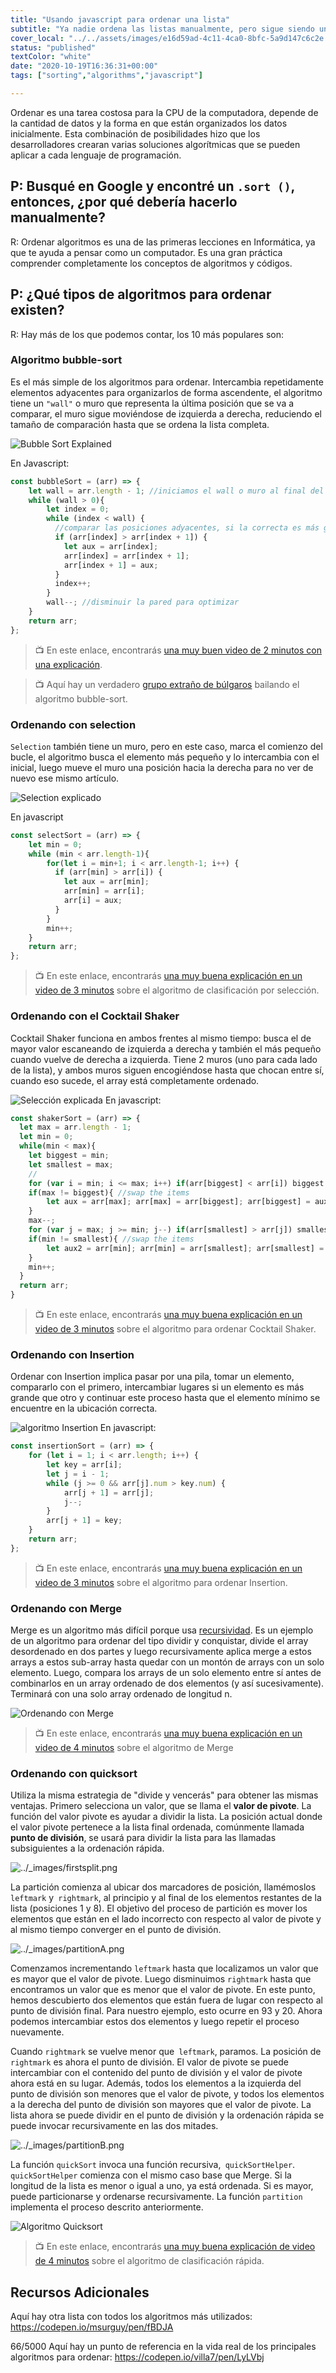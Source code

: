 ```yaml
---
title: "Usando javascript para ordenar una lista"
subtitle: "Ya nadie ordena las listas manualmente, pero sigue siendo una manera fantástica de dominar tus habilidades algorítmicas"
cover_local: "../../assets/images/e16d59ad-4c11-4ca0-8bfc-5a9d147c6c2e.jpeg"
status: "published"
textColor: "white"
date: "2020-10-19T16:36:31+00:00"
tags: ["sorting","algorithms","javascript"]

---
```


Ordenar es una tarea costosa para la CPU de la computadora, depende de la cantidad de datos y la forma en que están organizados los datos inicialmente. Esta combinación de posibilidades hizo que los desarrolladores crearan varias soluciones algorítmicas que se pueden aplicar a cada lenguaje de programación.

## P: Busqué en Google y encontré un `.sort ()`, entonces, ¿por qué debería hacerlo manualmente?
R: Ordenar algoritmos es una de las primeras lecciones en Informática, ya que te ayuda a pensar como un computador. Es una gran práctica comprender completamente los conceptos de algoritmos y códigos.

## P: ¿Qué tipos de algoritmos para ordenar existen?
R: Hay más de los que podemos contar, los 10 más populares son:

### Algoritmo bubble-sort

Es el más simple de los algoritmos para ordenar. Intercambia repetidamente elementos adyacentes para organizarlos de forma ascendente, el algoritmo tiene un `"wall"` o muro que representa la última posición que se va a comparar, el muro sigue moviéndose de izquierda a derecha, reduciendo el tamaño de comparación hasta que se ordena la lista completa.

![Bubble Sort Explained](https://github.com/breatheco-de/content/blob/master/src/assets/images/2fef4d85-686b-4bf0-a505-45d3de178fd5.gif?raw=true)

En Javascript:
```js
const bubbleSort = (arr) => {
    let wall = arr.length - 1; //iniciamos el wall o muro al final del array
    while (wall > 0){
        let index = 0;
        while (index < wall) {
          //comparar las posiciones adyacentes, si la correcta es más grande, tenemos que intercambiar
          if (arr[index] > arr[index + 1]) { 
            let aux = arr[index]; 
            arr[index] = arr[index + 1];
            arr[index + 1] = aux;
          }
          index++;
        }
        wall--; //disminuir la pared para optimizar
    }
	return arr;
};
```

> :tv: En este enlace, encontrarás [una muy buen video de 2 minutos con una explicación](https://www.youtube.com/watch?v=xli_FI7CuzA).

> :tv: Aquí hay un verdadero [grupo extraño de búlgaros](https://www.youtube.com/watch?v=lyZQPjUT5B4&t=1s) bailando el algoritmo bubble-sort.

### Ordenando con selection

`Selection` también tiene un muro, pero en este caso, marca el comienzo del bucle, el algoritmo busca el elemento más pequeño y lo intercambia con el inicial, luego mueve el muro una posición hacia la derecha para no ver de nuevo ese mismo artículo.

![Selection explicado](https://github.com/breatheco-de/content/blob/master/src/assets/images/ddb1ff5a-621c-4945-9164-20c1a7f5d388.gif?raw=true)

En javascript
```js
const selectSort = (arr) => {
    let min = 0;
    while (min < arr.length-1){
        for(let i = min+1; i < arr.length-1; i++) {
          if (arr[min] > arr[i]) {
            let aux = arr[min];
            arr[min] = arr[i];
            arr[i] = aux;
          }
        }
        min++;
    }
	return arr;
};
```
> :tv: En este enlace, encontrarás [una muy buena explicación en un video de 3 minutos](https://www.youtube.com/watch?v=g-PGLbMth_g) sobre el algoritmo de clasificación por selección.

### Ordenando con el  Cocktail Shaker

Cocktail Shaker funciona en ambos frentes al mismo tiempo: busca el de mayor valor escaneando de izquierda a derecha y también el más pequeño cuando vuelve de derecha a izquierda. Tiene 2 muros (uno para cada lado de la lista), y ambos muros siguen encogiéndose hasta que chocan entre sí, cuando eso sucede, el array está completamente ordenado.

![Selección explicada](https://github.com/breatheco-de/content/blob/master/src/assets/images/6d44c6a9-7f32-4b0e-86d7-1a210c3a5f4a.gif?raw=true)
En javascript:
```js
const shakerSort = (arr) => {
  let max = arr.length - 1;
  let min = 0;
  while(min < max){
  	let biggest = min;
    let smallest = max;
    //
  	for (var i = min; i <= max; i++) if(arr[biggest] < arr[i]) biggest = i;
    if(max != biggest){ //swap the items
    	let aux = arr[max]; arr[max] = arr[biggest]; arr[biggest] = aux;
    }
    max--;
    for (var j = max; j >= min; j--) if(arr[smallest] > arr[j]) smallest = j;
    if(min != smallest){ //swap the items
    	let aux2 = arr[min]; arr[min] = arr[smallest]; arr[smallest] = aux2;
    }
    min++;
  }  
  return arr;
}
```
> :tv: En este enlace, encontrarás [una muy buena explicación en un video de 3 minutos](https://www.youtube.com/watch?v=g-PGLbMth_g) sobre el algoritmo para ordenar Cocktail Shaker.

### Ordenando con Insertion

Ordenar con Insertion implica pasar por una pila, tomar un elemento, compararlo con el primero, intercambiar lugares si un elemento es más grande que otro y continuar este proceso hasta que el elemento mínimo se encuentre en la ubicación correcta.

![algoritmo Insertion](https://github.com/breatheco-de/content/blob/master/src/assets/images/38fed925-cf75-4f94-bdd7-abcce659fdac.gif?raw=true)
En javascript:
```js
const insertionSort = (arr) => {
    for (let i = 1; i < arr.length; i++) {
	    let key = arr[i];
        let j = i - 1;
        while (j >= 0 && arr[j].num > key.num) {
            arr[j + 1] = arr[j];
            j--;
        }
        arr[j + 1] = key;
    }
    return arr;
};
```

> :tv: En este enlace, encontrarás [una muy buena explicación en un video de 3 minutos](https://www.youtube.com/watch?v=JU767SDMDvA) sobre el algoritmo para ordenar Insertion.

### Ordenando con Merge

Merge es un algoritmo más difícil porque usa [recursividad](https://www.youtube.com/watch?v=KEEKn7Me-ms). Es un ejemplo de un algoritmo para ordenar del tipo dividir y conquistar, divide el array desordenado en dos partes y luego recursivamente aplica merge a estos arrays a estos sub-array hasta quedar con un montón de arrays con un solo elemento. Luego, compara los arrays de un solo elemento entre sí antes de combinarlos en un array ordenado de dos elementos (y así sucesivamente). Terminará con una solo array ordenado de longitud n.

![Ordenando con Merge](https://github.com/breatheco-de/content/blob/master/src/assets/images/e8781e98-0f8c-4035-8017-33ca217eb39c.gif?raw=true)

> :tv: En este enlace, encontrarás [una muy buena explicación en un video de 4 minutos](https://www.youtube.com/watch?v=JU767SDMDvA) sobre el algoritmo de Merge

### Ordenando con quicksort

Utiliza la misma estrategia de "divide y vencerás" para obtener las mismas ventajas. Primero selecciona un valor, que se llama el **valor de pivote**. La función del valor pivote es ayudar a dividir la lista. La posición actual donde el valor pivote pertenece a la lista final ordenada, comúnmente llamada **punto de división**, se usará para dividir la lista para las llamadas subsiguientes a la ordenación rápida.

![../_images/firstsplit.png](http://interactivepython.org/courselib/static/pythonds/_images/firstsplit.png?raw=true)

La partición comienza al ubicar dos marcadores de posición, llamémoslos `leftmark` y` rightmark`, al principio y al final de los elementos restantes de la lista (posiciones 1 y 8). El objetivo del proceso de partición es mover los elementos que están en el lado incorrecto con respecto al valor de pivote y al mismo tiempo converger en el punto de división.

![../_images/partitionA.png](http://interactivepython.org/courselib/static/pythonds/_images/partitionA.png?raw=true)

Comenzamos incrementando `leftmark` hasta que localizamos un valor que es mayor que el valor de pivote. Luego disminuimos `rightmark` hasta que encontramos un valor que es menor que el valor de pivote. En este punto, hemos descubierto dos elementos que están fuera de lugar con respecto al punto de división final. Para nuestro ejemplo, esto ocurre en 93 y 20. Ahora podemos intercambiar estos dos elementos y luego repetir el proceso nuevamente.

Cuando `rightmark` se vuelve menor que` leftmark`, paramos. La posición de `rightmark` es ahora el punto de división. El valor de pivote se puede intercambiar con el contenido del punto de división y el valor de pivote ahora está en su lugar. Además, todos los elementos a la izquierda del punto de división son menores que el valor de pivote, y todos los elementos a la derecha del punto de división son mayores que el valor de pivote. La lista ahora se puede dividir en el punto de división y la ordenación rápida se puede invocar recursivamente en las dos mitades.

![../_images/partitionB.png](http://interactivepython.org/courselib/static/pythonds/_images/partitionB.png?raw=true)

La función `quickSort` invoca una función recursiva,` quickSortHelper`. `quickSortHelper` comienza con el mismo caso base que Merge. Si la longitud de la lista es menor o igual a uno, ya está ordenada. Si es mayor, puede particionarse y ordenarse recursivamente. La función `partition` implementa el proceso descrito anteriormente.

![Algoritmo Quicksort](https://github.com/breatheco-de/content/blob/master/src/assets/images/c60c4713-aa60-4fbc-9d97-f893b5947e7f.gif?raw=true)

> :tv: En este enlace, encontrarás [una muy buena explicación de video de 4 minutos](https://www.youtube.com/watch?v=Hoixgm4-P4M) sobre el algoritmo de clasificación rápida.

## Recursos Adicionales

Aquí hay otra lista con todos los algoritmos más utilizados:
https://codepen.io/msurguy/pen/fBDJA


66/5000
Aquí hay un punto de referencia en la vida real de los principales algoritmos para ordenar:
https://codepen.io/villa7/pen/LyLVbj
